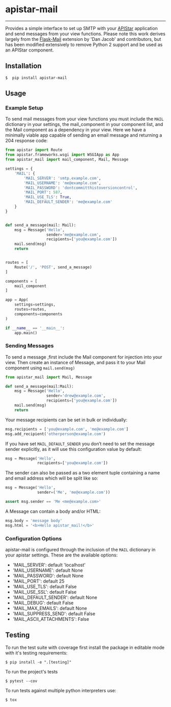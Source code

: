 # apistar-mail
---

Provides a simple interface to set up SMTP with your [APIStar](https://github.com/encode/apistar) application and send messages from your view functions. Please note this work derives largely from the [Flask-Mail](https://github.com/mattupstate/flask-mail) extension by 'Dan Jacob' and contributors, but has been modified extensively to remove Python 2 support and be used as an APIStar component.


## Installation

`$  pip install apistar-mail`

## Usage

### Example Setup

To send mail messages from your view functions you must include the `MAIL` dictionary in your settings, the mail_component in your component list, and the Mail component as a dependency in your view. Here we have a minimally viable app capable of sending an email message and returning a 204 response code:

```python
from apistar import Route
from apistar.frameworks.wsgi import WSGIApp as App
from apistar_mail import mail_component, Mail, Message

settings = {
    'MAIL': {
        'MAIL_SERVER': 'smtp.example.com',
        'MAIL_USERNAME': 'me@example.com',
        'MAIL_PASSWORD': 'dontcommitthistoversioncontrol',
        'MAIL_PORT': 587,
        'MAIL_USE_TLS': True,
        'MAIL_DEFAULT_SENDER': 'me@example.com'
    }
}


def send_a_message(mail: Mail):
    msg = Message('Hello',
                  sender='me@example.com',
                  recipients=['you@example.com'])
    mail.send(msg)
    return


routes = [
    Route('/', 'POST', send_a_message)
]

components = [
    mail_component
]

app = App(
    settings=settings,
    routes=routes,
    components=components
)

if __name__ == '__main__':
    app.main()

```

### Sending Messages

To send a message ,first include the Mail component for injection into your view. Then create an instance of Message, and pass it to your Mail component using `mail.send(msg)`

```python
from apistar_mail import Mail, Message

def send_a_message(mail:Mail):
    msg = Message('Hello',
                  sender='drew@example.com',
                  recipients=['you@example.com'])
    mail.send(msg)
    return
```

Your message recipients can be set in bulk or individually:

```python
msg.recipients = ['you@example.com', 'me@example.com']
msg.add_recipient('otherperson@example.com')
```

If you have set `MAIL_DEFAULT_SENDER` you don’t need to set the message sender explicitly, as it will use this configuration value by default:

```python
msg = Message('Hello',
              recipients=['you@example.com'])
```

The sender can also be passed as a two element tuple containing a name and email address which will be split like so:

```python
msg = Message('Hello',
              sender=('Me', 'me@example.com'))

assert msg.sender == 'Me <me@example.com>'
```

A Message can contain a body and/or HTML:

```python
msg.body = 'message body'
msg.html = '<b>Hello apistar_mail!</b>'
```

### Configuration Options

apistar-mail is configured through the inclusion of the `MAIL` dictionary in your apistar settings. These are the available options:

* 'MAIL_SERVER': default 'localhost'
* 'MAIL_USERNAME': default None
* 'MAIL_PASSWORD': default None
* 'MAIL_PORT': default 25
* 'MAIL_USE_TLS': default False
* 'MAIL_USE_SSL': default False
* 'MAIL_DEFAULT_SENDER': default None
* 'MAIL_DEBUG': default False
* 'MAIL_MAX_EMAILS': default None
* 'MAIL_SUPPRESS_SEND': default False
* 'MAIL_ASCII_ATTACHMENTS': False


## Testing

To run the test suite with coverage first install the package in editable mode with it's testing requirements:

`$ pip install -e ".[testing]"`

To run the project's tests

`$ pytest --cov`

To run tests against multiple python interpreters use:

`$ tox`